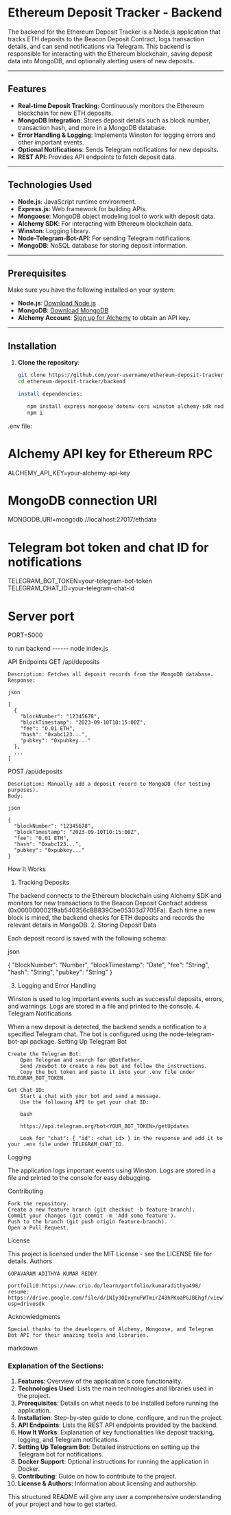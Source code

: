 # Ethereum Deposit Tracker - Backend

The backend for the Ethereum Deposit Tracker is a Node.js application that tracks ETH deposits to the Beacon Deposit Contract, logs transaction details, and can send notifications via Telegram. This backend is responsible for interacting with the Ethereum blockchain, saving deposit data into MongoDB, and optionally alerting users of new deposits.

---

## Features

- **Real-time Deposit Tracking**: Continuously monitors the Ethereum blockchain for new ETH deposits.
- **MongoDB Integration**: Stores deposit details such as block number, transaction hash, and more in a MongoDB database.
- **Error Handling & Logging**: Implements Winston for logging errors and other important events.
- **Optional Notifications**: Sends Telegram notifications for new deposits.
- **REST API**: Provides API endpoints to fetch deposit data.

---

## Technologies Used

- **Node.js**: JavaScript runtime environment.
- **Express.js**: Web framework for building APIs.
- **Mongoose**: MongoDB object modeling tool to work with deposit data.
- **Alchemy SDK**: For interacting with Ethereum blockchain data.
- **Winston**: Logging library.
- **Node-Telegram-Bot-API**: For sending Telegram notifications.
- **MongoDB**: NoSQL database for storing deposit information.

---

## Prerequisites

Make sure you have the following installed on your system:

- **Node.js**: [Download Node.js](https://nodejs.org/)
- **MongoDB**: [Download MongoDB](https://www.mongodb.com/try/download/community)
- **Alchemy Account**: [Sign up for Alchemy](https://alchemy.com/) to obtain an API key.

---

## Installation

1. **Clone the repository**:
   ```bash
   git clone https://github.com/your-username/ethereum-deposit-tracker.git
   cd ethereum-deposit-tracker/backend

   install dependencies:

      npm install express mongoose dotenv cors winston alchemy-sdk node-telegram-bot-api
      npm i

 .env file:

# Alchemy API key for Ethereum RPC
ALCHEMY_API_KEY=your-alchemy-api-key

# MongoDB connection URI
MONGODB_URI=mongodb://localhost:27017/ethdata

# Telegram bot token and chat ID for notifications
TELEGRAM_BOT_TOKEN=your-telegram-bot-token
TELEGRAM_CHAT_ID=your-telegram-chat-id

# Server port
PORT=5000


to run backend ------   node index.js





API Endpoints
GET /api/deposits

    Description: Fetches all deposit records from the MongoDB database.
    Response:

    json

    [
      {
        "blockNumber": "12345678",
        "blockTimestamp": "2023-09-10T10:15:00Z",
        "fee": "0.01 ETH",
        "hash": "0xabc123...",
        "pubkey": "0xpubkey..."
      },
      ...
    ]

POST /api/deposits

    Description: Manually add a deposit record to MongoDB (for testing purposes).
    Body:

    json

    {
      "blockNumber": "12345678",
      "blockTimestamp": "2023-09-10T10:15:00Z",
      "fee": "0.01 ETH",
      "hash": "0xabc123...",
      "pubkey": "0xpubkey..."
    }

How It Works
1. Tracking Deposits

The backend connects to the Ethereum blockchain using Alchemy SDK and monitors for new transactions to the Beacon Deposit Contract address (0x00000000219ab540356cBB839Cbe05303d7705Fa). Each time a new block is mined, the backend checks for ETH deposits and records the relevant details in MongoDB.
2. Storing Deposit Data

Each deposit record is saved with the following schema:

json

{
  "blockNumber": "Number",
  "blockTimestamp": "Date",
  "fee": "String",
  "hash": "String",
  "pubkey": "String"
}

3. Logging and Error Handling

Winston is used to log important events such as successful deposits, errors, and warnings. Logs are stored in a file and printed to the console.
4. Telegram Notifications

When a new deposit is detected, the backend sends a notification to a specified Telegram chat. The bot is configured using the node-telegram-bot-api package.
Setting Up Telegram Bot

    Create the Telegram Bot:
        Open Telegram and search for @BotFather.
        Send /newbot to create a new bot and follow the instructions.
        Copy the bot token and paste it into your .env file under TELEGRAM_BOT_TOKEN.

    Get Chat ID:
        Start a chat with your bot and send a message.
        Use the following API to get your chat ID:

        bash

        https://api.telegram.org/bot<YOUR_BOT_TOKEN>/getUpdates

        Look for "chat": { "id": <chat_id> } in the response and add it to your .env file under TELEGRAM_CHAT_ID.

Logging

The application logs important events using Winston. Logs are stored in a file and printed to the console for easy debugging.

Contributing

    Fork the repository.
    Create a new feature branch (git checkout -b feature-branch).
    Commit your changes (git commit -m 'Add some feature').
    Push to the branch (git push origin feature-branch).
    Open a Pull Request.

License

This project is licensed under the MIT License - see the LICENSE file for details.
Authors

    GOPAVARAM ADITHYA KUMAR REDDY

    portfoili0:https://www.crio.do/learn/portfolio/kumaradithya498/
    resume: https://drive.google.com/file/d/1NIy30IxynuFWTmirZ43hPKoaPGJBEhgf/view?usp=drivesdk

Acknowledgments

    Special thanks to the developers of Alchemy, Mongoose, and Telegram Bot API for their amazing tools and libraries.

markdown


### Explanation of the Sections:

1. **Features**: Overview of the application's core functionality.
2. **Technologies Used**: Lists the main technologies and libraries used in the project.
3. **Prerequisites**: Details on what needs to be installed before running the application.
4. **Installation**: Step-by-step guide to clone, configure, and run the project.
5. **API Endpoints**: Lists the REST API endpoints provided by the backend.
6. **How It Works**: Explanation of key functionalities like deposit tracking, logging, and Telegram notifications.
7. **Setting Up Telegram Bot**: Detailed instructions on setting up the Telegram bot for notifications.
8. **Docker Support**: Optional instructions for running the application in Docker.
9. **Contributing**: Guide on how to contribute to the project.
10. **License & Authors**: Information about licensing and authorship.

This structured README will give any user a comprehensive understanding of your project and how to get started.
